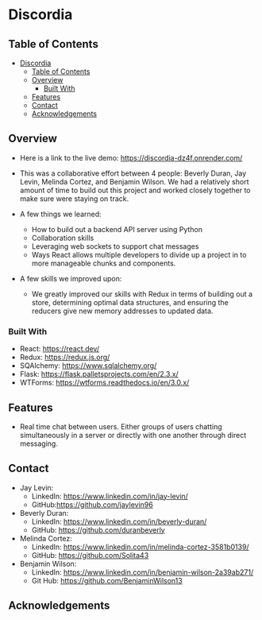# Discordia

## Table of Contents

- [Discordia](#discordia)
  - [Table of Contents](#table-of-contents)
  - [Overview](#overview)
    - [Built With](#built-with)
  - [Features](#features)
  - [Contact](#contact)
  - [Acknowledgements](#acknowledgements)

## Overview


 * Here is a link to the live demo: https://discordia-dz4f.onrender.com/

 * This was a collaborative effort between 4 people: Beverly Duran, Jay Levin, Melinda Cortez, and Benjamin Wilson. 
 We had a relatively short amount of time to build out this project and worked closely together to make sure were staying on track. 

 * A few things we learned:
    * How to build out a backend API server using Python
    * Collaboration skills
    * Leveraging web sockets to support chat messages
    * Ways React allows multiple developers to divide up a project in to more manageable chunks and components. 

 * A few skills we improved upon: 
   * We greatly improved our skills with Redux in terms of building out a store, determining optimal data structures, and ensuring the reducers give new memory addresses to updated data. 
  
   
 

<!-- TODO: Add a screenshot of the live project.
    1. Link to a 'live demo.'
    2. Describe your overall experience in a couple of sentences.
    3. List a few specific technical things that you learned or improved on.
    4. Share any other tips or guidance for others attempting this or something similar.
 -->

### Built With

<!-- TODO: List any MAJOR libraries/frameworks (e.g. React, Tailwind) with links to their homepages. -->
 * React: https://react.dev/
 * Redux: https://redux.js.org/
 * SQAlchemy: https://www.sqlalchemy.org/
 * Flask: https://flask.palletsprojects.com/en/2.3.x/
 * WTForms: https://wtforms.readthedocs.io/en/3.0.x/


## Features

<!-- TODO: List what specific 'user problems' that this application solves. -->
 * Real time chat between users. Either groups of users chatting simultaneously in a server or directly with one another through direct messaging. 

## Contact

<!-- TODO: Include icons and links to your RELEVANT, PROFESSIONAL 'DEV-ORIENTED' social media. LinkedIn and dev.to are minimum. -->
  * Jay Levin: 
    * LinkedIn: https://www.linkedin.com/in/jay-levin/
    * GitHub:https://github.com/jaylevin96
  * Beverly Duran: 
    * LinkedIn: https://www.linkedin.com/in/beverly-duran/
    * GitHub: https://github.com/duranbeverly
  * Melinda Cortez:
    * LinkedIn: https://www.linkedin.com/in/melinda-cortez-3581b0139/
    * GitHub: https://github.com/Solita43
  * Benjamin Wilson: 
    * LinkedIn: https://www.linkedin.com/in/benjamin-wilson-2a39ab271/
    * Git Hub: https://github.com/BenjaminWilson13

## Acknowledgements

<!-- TODO: List any blog posts, tutorials or plugins that you may have used to complete the project. Only list those that had a significant impact. Obviously, we all 'Google' stuff while working on our things, but maybe something in particular stood out as a 'major contributor' to your skill set for this project. -->